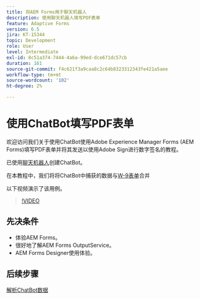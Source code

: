 ```yaml
---
title: 将AEM Forms用于聊天机器人
description: 使用聊天机器人填写PDF表单
feature: Adaptive Forms
version: 6.5
jira: KT-15344
topic: Development
role: User
level: Intermediate
exl-id: 8c51a374-7444-4a6a-99ed-dce671dc57cb
duration: 161
source-git-commit: f4c621f3a9caa8c2c64b8323312343fe421a5aee
workflow-type: tm+mt
source-wordcount: '102'
ht-degree: 2%

---
```


# 使用ChatBot填写PDF表单

欢迎访问我们关于使用ChatBot使用Adobe Experience Manager Forms (AEM Forms)填写PDF表单并将其发送以使用Adobe Sign进行数字签名的教程。

已使用[聊天机器人](https://www.chatbot.com/)创建ChatBot。

在本教程中，我们将将ChatBot中捕获的数据与[W-9表单](assets/fw9.xdp)合并

以下视频演示了该用例。

>[!VIDEO](https://video.tv.adobe.com/v/3428432?learn=on)

## 先决条件

* 体验AEM Forms。
* 很好地了解AEM Forms OutputService。
* AEM Forms Designer使用体验。

## 后续步骤

[解析ChatBot数据](parse-chat-bot-data.md)
